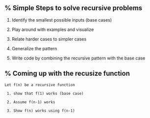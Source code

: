 ## % Simple Steps to solve recursive problems

1. Identify the smallest possible inputs (base cases)

2. Play around with examples and visualize

3. Relate harder cases to simpler cases

3. Generalize the pattern

4. Write code by combining the recursive pattern with the base case


## % Coming up with the recusize function

    Let f(n) be a recursive function
    
     1. show that f(1) works (base case)

     2. Assume f(n-1) works

     3. Show f(n) works using f(n-1)